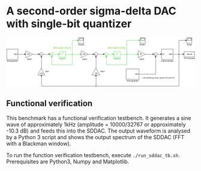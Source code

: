# A second-order sigma-delta DAC with single-bit quantizer

![./architecture.png](./architecture.png)

## Functional verification
This benchmark has a functional verification testbench. It generates a sine wave of approximately 1kHz (amplitude = 10000/32767 or approximately -10.3 dB) and feeds this into the SDDAC. The output waveform is analysed by a Python 3 script and shows the output spectrum of the SDDAC (FFT with a Blackman window).

To run the function verification testbench, execute `./run_sddac_tb.sh`. Prerequisites are Python3, Numpy and Matplotlib.
